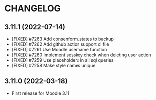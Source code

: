 CHANGELOG
=========

3.11.1 (2022-07-14)
-------------------

* [FIXED] #7263 Add consenform_states to backup
* [FIXED] #7262 Add github action support ci file
* [FIXED] #7261 Use Moodle username function
* [FIXED] #7260 Implement sesskey check when deleting user action
* [FIXED] #7259 Use placeholders in all sql queries
* [FIXED] #7258 Make style names unique 


3.11.0 (2022-03-18)
-------------------

* First release for Moodle 3.11